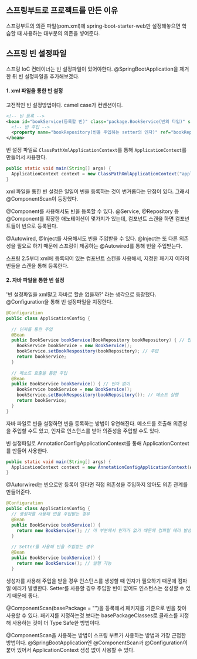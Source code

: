 ## 스프링부트로 프로젝트를 만든 이유

스프링부트의 의존 파일(pom.xml)에 spring-boot-starter-web만 설정해놓으면 학습할 때 사용하는 대부분의 의존을 넣어준다. 



## 스프링 빈 설정파일

스프링 IoC 컨테이너는 빈 설정파일이 있어야한다. @SpringBootApplication을 제거한 뒤 빈 설정파일을 추가해보겠다.

#### 1. xml 파일을 통한 빈 설정

고전적인 빈 설정방법이다. camel case가 컨벤션이다.

```xml
<!-- 빈 등록 -->
<bean id="bookService(등록할 빈)" class="package.BookService(빈의 타입)" scope="singleton(빈의 스코프. 싱글톤이 기본)">
  <!-- 빈 주입 -->
  <property name="bookRepository(빈을 주입하는 setter의 인자)" ref="bookRepository(참조할 빈의 id 속성값)"/>
</bean>

```

빈 설정 파일로 `ClassPathXmlApplicationContext`를 통해 `ApplicationContext`를 만들어서 사용한다.

```java
public static void main(String[] args) {
  ApplicationContext context = new ClassPathXmlApplicationContext("application.xml");
}
```

xml 파일을 통한 빈 설정은 일일이 빈을 등록하는 것이 번거롭다는 단점이 있다. 그래서 @ComponentScan이 등장했다.

@Component를 사용해서도 빈을 등록할 수 있다. @Service, @Repository 등 @Component를 확장한 애노테이션이 몇가지가 있는데, 컴포넌트 스캔을 하면 컴포넌트들이 빈으로 등록된다.

@Autowired, @Inject를 사용해서도 빈을 주입받을 수 있다. @Inject는 또 다른 의존성을 필요로 하기 때문에 스프링이 제공하는 @Autowired를 통해 빈을 주입받는다.

스프링 2.5부터 xml에 등록되어 있는 컴포넌트 스캔을 사용해서, 지정한 패키지 이하의 빈들을 스캔을 통해 등록한다.



#### 2. 자바 파일을 통한 빈 설정

'빈 설정파일을 xml말고 자바로 할순 없을까?' 라는 생각으로 등장했다. @Configuration을 통해 빈 설정파일을 지정한다.

```java
@Configuration
public class ApplicationConfig {
 
  // 인자를 통한 주입
  @Bean
  public BookService bookService(BookRepository bookRepository) { // 인자를 받고
    BookService bookService = new BookService();
    bookService.setBookRespository(bookRepository); // 주입
    return bookService;
  }
  
  // 메소드 호출을 통한 주입
  @Bean
  public BookService bookService() { // 인자 없이
    BookService bookService = new BookService();
    bookService.setBookRespository(bookRepository()); // 메소드 실행
    return bookService;
  }
}
```

자바 파일로 빈을 설정하면 빈을 등록하는 방법이 유연해진다. 메소드를 호출해 의존성을 주입할 수도 있고, 인자로 인스턴스를 받아 의존성을 주입할 수도 있다.

빈 설정파일로 AnnotationConfigApplicationContext를 통해 ApplicationContext를 만들어 사용한다.

```java
public static void main(String[] args) {
  ApplicationContext context = new AnnotationConfigApplicationContext(ApplicationConfig.class);
}
```



@Autorwired는 빈으로만 등록이 된다면 직접 의존성을 주입하지 않아도 의존 관계를 만들어준다.

```java
@Configuration
public class ApplicationConfig {
  // 생성자를 사용해 빈을 주입받는 경우
  @Bean
  public BookService bookService() {
    return new BookService(); // 이 부분에서 인자가 없기 때문에 컴파일 에러 발생
  }
  
  // Setter를 사용해 빈을 주입받는 경우
  @Bean
  public BookService bookService() {
    return new BookService(); // 실행 가능
  }
```

생성자를 사용해 주입을 받을 경우 인스턴스를 생성할 때 인자가 필요하기 때문에 컴파일 에러가 발생한다. Setter를 사용할 경우 주입할 빈이 없어도 인스턴스는 생성할 수 있기 때문에 좋다.

@ComponentScan(basePackage = "")을 등록해서 패키지를 기준으로 빈을 찾아 사용할 수 있다. 패키지를 지정하는것 보다는 basePackageClasses로 클래스를 지정해 사용하는 것이 더 Type Safe한 방법이다.

@ComponentScan을 사용하는 방법이 스프링 부트가 사용하는 방법과 가장 근접한 방법이다. @SpringBootApplication엔 @ComponentScan과 @Configuration이 붙어 있어서 ApplicationContext 생성 없이 사용할 수 있다.